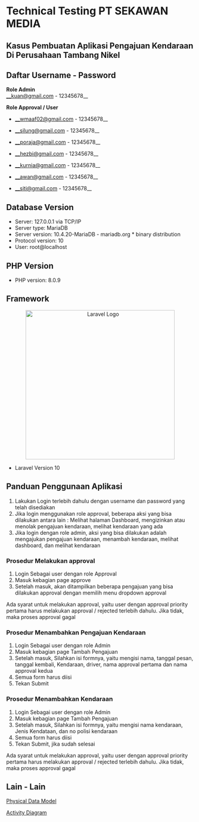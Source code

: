 # Technical Testing PT SEKAWAN MEDIA

## Kasus Pembuatan Aplikasi Pengajuan Kendaraan Di Perusahaan Tambang Nikel

## Daftar Username - Password

**Role Admin**  
__kuan@gmail.com - 12345678__

**Role Approval / User**  
* __wmaaf02@gmail.com - 12345678__ 

* __silung@gmail.com - 12345678__

* __poraja@gmail.com - 12345678__

* __hezbi@gmail.com - 12345678__

* __kurnia@gmail.com - 12345678__

* __awan@gmail.com - 12345678__

* __siti@gmail.com - 12345678__

## Database Version

* Server: 127.0.0.1 via TCP/IP
* Server type: MariaDB
* Server version: 10.4.20-MariaDB - mariadb.org * binary distribution
* Protocol version: 10
* User: root@localhost

## PHP Version
* PHP version: 8.0.9

## Framework
<p align="center"><a href="https://laravel.com" target="_blank"><img src="https://raw.githubusercontent.com/laravel/art/master/logo-lockup/5%20SVG/2%20CMYK/1%20Full%20Color/laravel-logolockup-cmyk-red.svg" width="400" alt="Laravel Logo"></a></p>

* Laravel Version 10

## Panduan Penggunaan Aplikasi

1. Lakukan Login terlebih dahulu dengan username dan password yang telah disediakan
1. Jika login menggunakan role approval, beberapa aksi yang bisa dilakukan antara lain : Melihat halaman Dashboard, mengizinkan atau menolak pengajuan kendaraan, melihat kendaraan yang ada
1. Jika login dengan role admin, aksi yang bisa dilakukan adalah mengajukan pengajuan kendaraan, menambah kendaraan, melihat dashboard, dan melihat kendaraan

### Prosedur Melakukan approval
1. Login Sebagai user dengan role Approval
1. Masuk kebagian page approve
1. Setelah masuk, akan ditampilkan beberapa pengajuan yang bisa dilakukan approval dengan memilih menu dropdown approval 

Ada syarat untuk melakukan approval, yaitu user dengan approval priority pertama harus melakukan approval / rejected terlebih dahulu. Jika tidak, maka proses approval gagal

### Prosedur Menambahkan Pengajuan Kendaraan
1. Login Sebagai user dengan role Admin
1. Masuk kebagian page Tambah Pengajuan
1. Setelah masuk, Silahkan isi formnya, yaitu mengisi nama, tanggal pesan, tanggal kembali, Kendaraan, driver, nama approval pertama dan nama approval kedua
1. Semua form harus diisi
1. Tekan Submit

### Prosedur Menambahkan Kendaraan
1. Login Sebagai user dengan role Admin
1. Masuk kebagian page Tambah Pengajuan
1. Setelah masuk, Silahkan isi formnya, yaitu mengisi nama kendaraan, Jenis Kendataan, dan no polisi kendaraan
1. Semua form harus diisi
1. Tekan Submit, jika sudah selesai

Ada syarat untuk melakukan approval, yaitu user dengan approval priority pertama harus melakukan approval / rejected terlebih dahulu. Jika tidak, maka proses approval gagal

## Lain - Lain
<a href="https://drive.google.com/file/d/1_EXVrSocvyhRThgwwAzL-Igqvbu1a3N6/view?usp=share_link">Physical Data Model</a>

<a href="https://drive.google.com/file/d/1O0rtM459SyLwRtmd6blG21olHF_eMYBe/view?usp=share_link">Activity Diagram</a>

##
